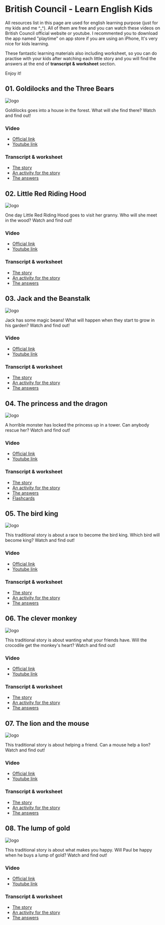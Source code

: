 # British Council - Learn English Kids

All resources list in this page are used for english learning purpose (just for my kids and me ^_^). All of them are free and you can watch these videos on British Council official website or youtube. I recommented you to download the app named "playtime" on app store if you are using an iPhone, It's very nice for kids learning. 

These fantastic learning materials also including worksheet, so you can do practise with your kids after watching each little story and you will find the answers at the end of **transcript & worksheet** section.

Enjoy it!

## 01. Goldilocks and the Three Bears

![logo](./01.Goldilocks-and-the-Three-Bears/logo.jpeg)

Goldilocks goes into a house in the forest. What will she find there? Watch and find out!

### Video

* [Official link](https://learnenglishkids.britishcouncil.org/short-stories/goldilocks-and-the-three-bears)
* [Youtube link](https://www.youtube.com/watch?v=Oaw-d3r_gIc)

### Transcript & worksheet

* [The story](./01.Goldilocks-and-the-Three-Bears/short-stories-goldilocks-and-the-three-bears-transcript.pdf)
* [An activity for the story](./01.Goldilocks-and-the-Three-Bears/short-stories-goldilocks-and-the-three-bears-worksheet.pdf)
* [The answers](./01.Goldilocks-and-the-Three-Bears/short-stories-goldilocks-and-the-three-bears-answers.pdf)

## 02. Little Red Riding Hood

![logo](./02.Little-Red-Riding-Hood/logo.jpeg)

One day Little Red Riding Hood goes to visit her granny. Who will she meet in the wood? Watch and find out!

### Video

* [Official link](https://learnenglishkids.britishcouncil.org/short-stories/little-red-riding-hood)
* [Youtube link](https://www.youtube.com/watch?v=GbzMC6qAzVU)

### Transcript & worksheet

* [The story](./02.Little-Red-Riding-Hood/short-stories-little-red-riding-hood-transcript.pdf)
* [An activity for the story](./02.Little-Red-Riding-Hood/short-stories-little-red-riding-hood-worksheet.pdf)
* [The answers](./02.Little-Red-Riding-Hood/short-stories-little-red-riding-hood-answers.pdf)

## 03. Jack and the Beanstalk

![logo](./03.Jack-and-the-Beanstalk/logo.jpeg)

Jack has some magic beans! What will happen when they start to grow in his garden? Watch and find out!

### Video

* [Official link](https://learnenglishkids.britishcouncil.org/short-stories/jack-and-the-beanstalk)
* [Youtube link](https://www.youtube.com/watch?v=rKB1_wBueFM&t=15s)

### Transcript & worksheet

* [The story](./03.Jack-and-the-Beanstalk/short-stories-jack-and-the-beanstalk-transcript.pdf)
* [An activity for the story](./03.Jack-and-the-Beanstalk/short-stories-jack-and-the-beanstalk-worksheet.pdf)
* [The answers](./03.Jack-and-the-Beanstalk/short-stories-jack-and-the-beanstalk-answers.pdf)


## 04. The princess and the dragon

![logo](./04.The-princess-and-the-dragon/logo.jpeg)

A horrible monster has locked the princess up in a tower. Can anybody rescue her? Watch and find out!

### Video

* [Official link](https://learnenglishkids.britishcouncil.org/short-stories/the-princess-and-the-dragon)
* [Youtube link](https://www.youtube.com/watch?v=oepRTA4s4XM)

### Transcript & worksheet

* [The story](./04.The-princess-and-the-dragon/short-stories-the-princess-and-the-dragon-transcript.pdf)
* [An activity for the story](./04.The-princess-and-the-dragon/short-stories-the-princess-and-the-dragon-worksheet.pdf)
* [The answers](./04.The-princess-and-the-dragon/short-stories-the-princess-and-the-dragon-answers.pdf)
* [Flashcards](./04.The-princess-and-the-dragon/stories-the-princess-and-the-dragon-flashcards.pdf)


## 05. The bird king

![logo](./05.The-bird-king/logo.jpeg)

This traditional story is about a race to become the bird king. Which bird will become king? Watch and find out!

### Video

* [Official link](https://learnenglishkids.britishcouncil.org/short-stories/the-bird-king)
* [Youtube link](https://www.youtube.com/watch?v=sn1_4Iqn6TY&t=9s)

### Transcript & worksheet

* [The story](./05.The-bird-king/short-stories-story-time-the-bird-king-transcript.pdf)
* [An activity for the story](./05.The-bird-king/short-stories-story-time-the-bird-king-worksheet.pdf)
* [The answers](./05.The-bird-king/short-stories-story-time-the-bird-king-answers.pdf)


## 06. The clever monkey

![logo](./06.The-clever-monkey/logo.jpg)

This traditional story is about wanting what your friends have. Will the crocodile get the monkey's heart? Watch and find out!

### Video

* [Official link](https://learnenglishkids.britishcouncil.org/short-stories/the-clever-monkey)
* [Youtube link](https://www.youtube.com/watch?v=uWzjLu7e6KM&t=3s)

### Transcript & worksheet

* [The story](./06.The-clever-monkey/short-stories-story-time-the-clever-monkey-transcript.pdf)
* [An activity for the story](./06.The-clever-monkey/short-stories-story-time-the-clever-monkey-worksheet.pdf)
* [The answers](./06.The-clever-monkey/short-stories-story-time-the-clever-monkey-answers.pdf)


## 07. The lion and the mouse

![logo](./07.The-lion-and-the-mouse/logo.jpg)

This traditional story is about helping a friend. Can a mouse help a lion? Watch and find out!

### Video

* [Official link](https://learnenglishkids.britishcouncil.org/short-stories/the-lion-and-the-mouse)
* [Youtube link](https://www.youtube.com/watch?v=TVOBACpbTHc)

### Transcript & worksheet

* [The story](./07.The-lion-and-the-mouse/short-stories-story-time-the-lion-and-the-mouse-transcript.pdf)
* [An activity for the story](./07.The-lion-and-the-mouse/short-stories-story-time-the-lion-and-the-mouse-worksheet.pdf)
* [The answers](./07.The-lion-and-the-mouse/short-stories-story-time-the-lion-and-the-mouse-answers.pdf)


## 08. The lump of gold

![logo](./08.The-lump-of-gold/logo.jpg)

This traditional story is about what makes you happy. Will Paul be happy when he buys a lump of gold? Watch and find out!

### Video

* [Official link](https://learnenglishkids.britishcouncil.org/short-stories/the-lump-gold)
* [Youtube link](https://www.youtube.com/watch?v=6JBLY__29sA)

### Transcript & worksheet

* [The story](./08.The-lump-of-gold/short-stories-story-time-the-lump-of-gold-transcript.pdf)
* [An activity for the story](./08.The-lump-of-gold/short-stories-story-time-the-lump-of-gold-worksheet.pdf)
* [The answers](./08.The-lump-of-gold/short-stories-story-time-the-lump-of-gold-answers.pdf)
